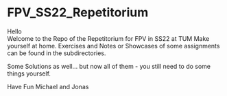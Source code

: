 # FPV_SS22_Repetitorium

Hello\
Welcome to the Repo of the Repetitorium for FPV in SS22 at TUM
Make yourself at home.
Exercises and Notes or Showcases of some assignments can be found in the subdirectories.

Some Solutions as well... but now all of them - you still need to do some things yourself.

Have Fun
Michael and Jonas
